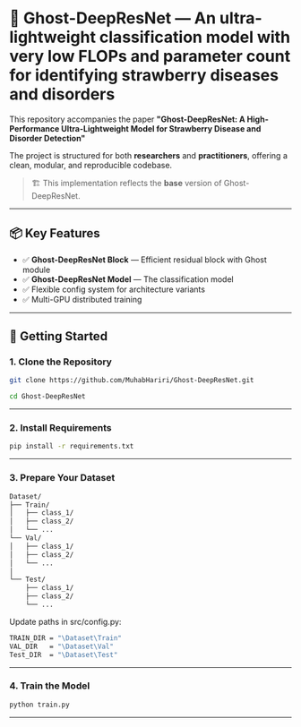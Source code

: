 # 🧠 Ghost-DeepResNet — An ultra-lightweight classification model with very low FLOPs and parameter count for identifying strawberry diseases and disorders

This repository accompanies the paper **"Ghost-DeepResNet: A High-Performance Ultra-Lightweight Model for Strawberry Disease and Disorder Detection"**

The project is structured for both **researchers** and **practitioners**, offering a clean, modular, and reproducible codebase.

> 🏗️ This implementation reflects the **base** version of Ghost-DeepResNet. 

---

## 📦 Key Features

- ✅ **Ghost-DeepResNet Block** — Efficient residual block with Ghost module
- ✅ **Ghost-DeepResNet Model** — The classification model  
- ✅ Flexible config system for architecture variants  
- ✅ Multi-GPU distributed training 

---

## 🚀 Getting Started
### 1. Clone the Repository

```bash
git clone https://github.com/MuhabHariri/Ghost-DeepResNet.git
```
```bash
cd Ghost-DeepResNet
```


---

### 2. Install Requirements

```bash
pip install -r requirements.txt
```



---

### 3. Prepare Your Dataset
```bash
Dataset/
├── Train/
│   ├── class_1/
│   ├── class_2/
│   └── ...
└── Val/
│   ├── class_1/
│   ├── class_2/
│   └── ...
│
└── Test/
    ├── class_1/
    ├── class_2/
    └── ...
```
Update paths in src/config.py: 
```bash
TRAIN_DIR = "\Dataset\Train"
VAL_DIR   = "\Dataset\Val"
Test_DIR  = "\Dataset\Test"
```

---


### 4. Train the Model 
```bash
python train.py
```
---
